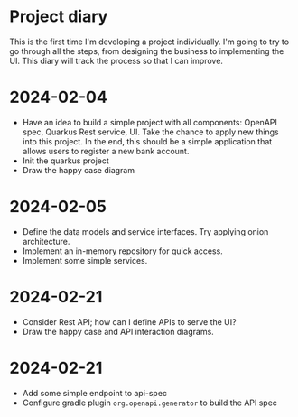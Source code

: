# Project diary
This is the first time I'm developing a project individually.
I'm going to try to go through all the steps, from designing the business to implementing the UI.
This diary will track the process so that I can improve.

# 2024-02-04
- Have an idea to build a simple project with all components: OpenAPI spec, Quarkus Rest service, UI.
Take the chance to apply new things into this project.
In the end, this should be a simple application that allows users to register a new bank account.
- Init the quarkus project
- Draw the happy case diagram

# 2024-02-05
- Define the data models and service interfaces. Try applying onion architecture.
- Implement an in-memory repository for quick access.
- Implement some simple services.

# 2024-02-21
- Consider Rest API; how can I define APIs to serve the UI?
- Draw the happy case and API interaction diagrams.

# 2024-02-21
- Add some simple endpoint to api-spec
- Configure gradle plugin `org.openapi.generator` to build the API spec

